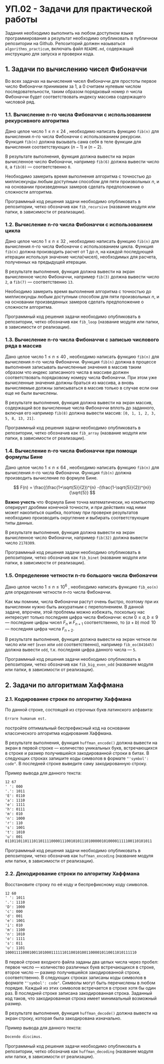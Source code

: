# УП.02 - Задачи для практической работы

Задания необходимо выполнить на любом доступном языке программирования а результат необходимо опубликовать в публичном репозитории на Github. Репозиторий должен называться `algorithms_practicum`, включать файл `README.md`, содержащий инструкцию для запуска и проверки кода.

## 1. Задачи по вычислению чисел Фибоначчи

Во всех задачах на вычисления чисел Фибоначчи для простоты первое число Фибоначчи принимаем за $1$, а $0$ считаем нулевым числом последовательности, таким образом порядковый номер $n$ числа Фибоначчи будет соответствовать индексу массива содержащего числовой ряд.

### 1.1. Вычисление n-го числа Фибоначчи с использованием рекурсивного алгоритма

Дано целое число $1 ≤ n ≤ 24$ , необходимо написать функцию `fib(n)` для вычисления $n$-го числа Фибоначчи с использованием рекурсии. Функция `fib(n)` должна вызывать сама себя в теле функции для вычисления соответствующих $(n-1)$ и $(n-2)$.

В результате выполнения, функция должна вывести на экран вычисленное число Фибоначчи, например `fib(6)` должна вывести число `8`, а `fib(0)` — соответственно `0`.

Необходимо замерить время выполнения алгоритма с точностью до миллисекунды любым доступным способом для пяти произвольных $n$, и на основании произведенных замеров сделать предположение о сложности алгоритма.

Программный код решения задачи необходимо опубликовать в репозитории, четко обозначив как `fib_recursive` (название модуля или папки, в зависимости от реализации).

### 1.2. Вычисление n-го числа Фибоначчи с использованием цикла

Дано целое число $1 ≤ n ≤ 32$ , необходимо написать функцию `fib(n)` для вычисления $n$-го числа Фибоначчи с использованием цикла. Функция `fib(n)` должна производить расчет от $1$ до $n$, на каждой последующей итерации используя значение числа(чисел), необходимых для расчета, полученных на предыдущей итерации.

В результате выполнения, функция должна вывести на экран вычисленное число Фибоначчи, например `fib(3)` должна вывести число `2`, а `fib(7)` — соответственно `13`.

Необходимо замерить время выполнения алгоритма с точностью до миллисекунды любым доступным способом для пяти произвольных $n$, и на основании произведенных замеров сделать предположение о сложности алгоритма.

Программный код решения задачи необходимо опубликовать в репозитории, четко обозначив как `fib_loop` (название модуля или папки, в зависимости от реализации).

### 1.3. Вычисление n-го числа Фибоначчи с записью числового ряда в массив

Дано целое число $1 ≤ n ≤ 40$ , необходимо написать функцию `fib(n)` для вычисления $n$-го числа Фибоначчи. Функция `fib(n)` должна в процессе выполнения записывать вычисленные значения в массив таким образом что индекс записанного числа в массиве должен соответствовать порядковому номеру числа Фибоначчи. При этом уже вычисленные значения должны браться из массива, а вновь вычисляемые должны записываться в массив только в случае если они еще не были вычислены.

В результате выполнения, функция должна вывести на экран массив, содержащий все вычисленные числа Фибоначчи вплоть до заданного, включая его например `fib(8)` должна вывести массив: `[0, 1, 1, 2, 3, 5, 8, 13, 21]`.

Программный код решения задачи необходимо опубликовать в репозитории, четко обозначив как `fib_array` (название модуля или папки, в зависимости от реализации).

### 1.4. Вычисление n-го числа Фибоначчи при помощи формулы Бине

Дано целое число $1 ≤ n ≤ 64$ , необходимо написать функцию `fib(n)` для вычисления $n$-го числа Фибоначчи. Функция `fib(n)` должна производить вычисление по формуле Бине.

$$
F(n) = \frac{(\frac{1+\sqrt{5}}{2})^{n} -(\frac{1-\sqrt{5}}{2})^{n}}{\sqrt{5}}
$$

**Важно учесть** что Формула Бине точна математически, но компьютер оперирует дробями конечной точности, и при действиях над ними может накопиться ошибка, поэтому при проверке результатов необходимо производить округление и выбирать соответствующие типы данных.

В результате выполнения, функция должна вывести на экран вычисленное число Фибоначчи, например `fib(32)` должна вывести число `2178309`.

Программный код решения задачи необходимо опубликовать в репозитории, четко обозначив как `fib_binet` (название модуля или папки, в зависимости от реализации).

### 1.5. Определение четности n-го большого числа Фибоначчи

Дано целое число $1 ≤ n ≤ 10^{6}$ , необходимо написать функцию `fib_eo(n)` для определения четности $n$-го числа Фибоначчи.

Как мы помним, числа Фибоначчи растут очень быстро, поэтому при их вычислении нужно быть аккуратным с переполнением. В данной задаче, впрочем, этой проблемы можно избежать, поскольку нас интересует только последняя цифра числа Фибоначчи: если $0 ≤ a, b ≤ 9$ — последние цифры чисел $F_n$ и $F_{n+1}$ соответственно, то $(a+b) \bmod{10}$ — последняя цифра числа $F_{n+2}$.

В результате выполнения, функция должна вывести на экран четное ли число или нет (`even` или `odd` соответственно), например `fib_eo(841645)` должна вывести `odd`, т.к. последняя цифра данного числа — `5`.

Программный код решения задачи необходимо опубликовать в репозитории, четко обозначив как `fib_big_even_odd` (название модуля или папки, в зависимости от реализации).

## 2. Задачи по алгоритмам Хаффмана

### 2.1. Кодирование строки по алгоритму Хаффмана

По данной строке, состоящей из строчных букв латинского алфавита:

```txt
Errare humanum est.
```

постройте оптимальный беспрефиксный код на основании классического алгоритма кодирования Хаффмана.

В результате выполнения, функция `huffman_encode()` должна вывести на экран в первой строке — количество уникальных букв, встречающихся в строке и размер получившейся закодированной строки в битах. В следующих строках запишите коды символов в формате `"'symbol': code"`. В последней строке выведите саму закодированную строку.

Пример вывода для данного текста:

```txt
12 67
' ': 000
'.': 1011
'E': 0110
'a': 1110
'e': 1111
'h': 0111
'm': 010
'n': 1000
'r': 110
's': 1001
't': 1010
'u': 001
0110110110111011011110000111001010111010000010100001111100110101011
```

Программный код решения задачи необходимо опубликовать в репозитории, четко обозначив как `huffman_encoding` (название модуля или папки, в зависимости от реализации).

### 2.2. Декодирование строки по алгоритму Хаффмана

Восстановите строку по её коду и беспрефиксному коду символов.

```txt
12 60
' ': 1011
'.': 1110
'D': 1000
'c': 000
'd': 001
'e': 1001
'i': 010
'm': 1100
'n': 1010
'o': 1111
's': 011
'u': 1101
100011110001001101000111111011001010011000010110011010111110
```

В первой строке входного файла заданы два целых числа через пробел: первое число — количество различных букв встречающихся в строке, второе число — размер получившейся закодированной строки, соответственно. В следующих строках записаны коды символов в формате `"'symbol': code"`. Символы могут быть перечислены в любом порядке. Каждый из этих символов встречается в строке хотя бы один раз. В последней строке записана закодированная строка. Заданный код таков, что закодированная строка имеет минимальный возможный размер.

В результате выполнения, функция `huffman_decode()` должна вывести на экран строку, которая была закодирована изначально.

Пример вывода для данного текста:

```txt
Docendo discimus.
```

Программный код решения задачи необходимо опубликовать в репозитории, четко обозначив как `huffman_decoding` (название модуля или папки, в зависимости от реализации).
